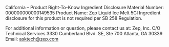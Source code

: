  
 
 
California – Product Right-To-Know Ingredient Disclosure 
Material Number: 000000000000149535 
Product Name: Zep Liquid Ice Melt 5Gl 
Ingredient disclosure for this product is not required per SB 258 Regulation. 
 
For additional information or question, please contact us at: 
Zep, Inc. 
C/O Technical Services 
3330 Cumberland Blvd. SE, Ste 700 
Atlanta, GA 30339 
Email: asktech@zep.com 
 
 
 
 
